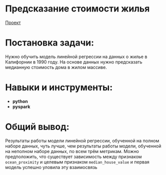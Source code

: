 # Предсказание стоимости жилья
[Проект](Яндекс.Практикум%20Проект%20№10%20Предсказание%20стоимости%20жилья.ipynb)  
# Постановка задачи:    
Нужно обучить модель линейной регрессии на данных о жилье в Калифорнии в 1990 году. На основе данных нужно предсказать медианную стоимость дома в жилом массиве.
# Навыки и инструменты:  
* **python**
* **pyspark**
# Общий вывод:
Результаты работы модели линейной регрессии, обученной на полном наборе данных, чуть лучше, чем результаты работы модели, обученной на неполном наборе данных, по всем трём метрикам. Можно предположить, что существует зависимость между признаком `ocean_proximity` и целевым признаком `median_house_value` и первая модель успешно уловила эту взаимосвязь

